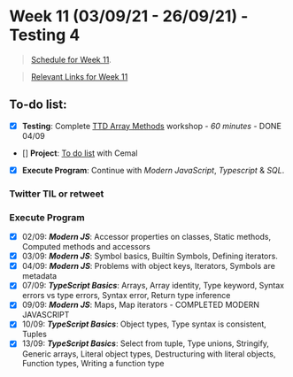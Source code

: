 # Week 11 (03/09/21 - 26/09/21) - Testing 4

> [Schedule for Week 11](https://learn.foundersandcoders.com/course/syllabus/pre-app-12/schedule/).

> [Relevant Links for Week 11](https://mjow1999.github.io/FAC-Links/)

## To-do list:

- [x] **Testing**: Complete [TTD Array Methods](https://learn.foundersandcoders.com/workshops/tdd-array-methods/) workshop - _60 minutes_ - DONE 04/09
- [] **Project**: [To do list](https://learn.foundersandcoders.com/course/syllabus/pre-app-11/project/) with Cemal
- [x] **Execute Program**: Continue with _Modern JavaScript_, _Typescript_ & _SQL_.

### Twitter TIL or retweet

### Execute Program

- [x] 02/09: **_Modern JS_**: Accessor properties on classes, Static methods, Computed methods and accessors
- [x] 03/09: **_Modern JS_**: Symbol basics, Builtin Symbols, Defining iterators.
- [x] 04/09: **_Modern JS_**: Problems with object keys, Iterators, Symbols are metadata
- [x] 07/09: **_TypeScript Basics_**: Arrays, Array identity, Type keyword, Syntax errors vs type errors, Syntax error, Return type inference
- [x] 09/09: **_Modern JS_**: Maps, Map iterators - COMPLETED MODERN JAVASCRIPT
- [x] 10/09: **_TypeScript Basics_**: Object types, Type syntax is consistent, Tuples
- [x] 13/09: **_TypeScript Basics_**: Select from tuple, Type unions, Stringify, Generic arrays, Literal object types, Destructuring with literal objects, Function types, Writing a function type
